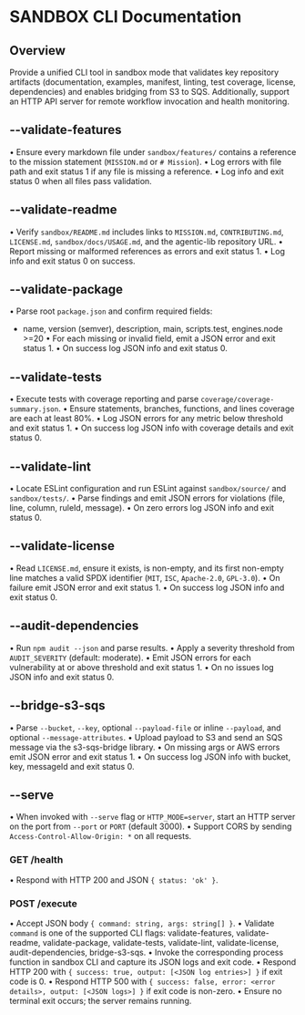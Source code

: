 # SANDBOX CLI Documentation

## Overview
Provide a unified CLI tool in sandbox mode that validates key repository artifacts (documentation, examples, manifest, linting, test coverage, license, dependencies) and enables bridging from S3 to SQS. Additionally, support an HTTP API server for remote workflow invocation and health monitoring.

## --validate-features
 • Ensure every markdown file under `sandbox/features/` contains a reference to the mission statement (`MISSION.md` or `# Mission`).
 • Log errors with file path and exit status 1 if any file is missing a reference.
 • Log info and exit status 0 when all files pass validation.

## --validate-readme
 • Verify `sandbox/README.md` includes links to `MISSION.md`, `CONTRIBUTING.md`, `LICENSE.md`, `sandbox/docs/USAGE.md`, and the agentic-lib repository URL.
 • Report missing or malformed references as errors and exit status 1.
 • Log info and exit status 0 on success.

## --validate-package
 • Parse root `package.json` and confirm required fields:
   - name, version (semver), description, main, scripts.test, engines.node >=20
 • For each missing or invalid field, emit a JSON error and exit status 1.
 • On success log JSON info and exit status 0.

## --validate-tests
 • Execute tests with coverage reporting and parse `coverage/coverage-summary.json`.
 • Ensure statements, branches, functions, and lines coverage are each at least 80%.
 • Log JSON errors for any metric below threshold and exit status 1.
 • On success log JSON info with coverage details and exit status 0.

## --validate-lint
 • Locate ESLint configuration and run ESLint against `sandbox/source/` and `sandbox/tests/`.
 • Parse findings and emit JSON errors for violations (file, line, column, ruleId, message).
 • On zero errors log JSON info and exit status 0.

## --validate-license
 • Read `LICENSE.md`, ensure it exists, is non-empty, and its first non-empty line matches a valid SPDX identifier (`MIT`, `ISC`, `Apache-2.0`, `GPL-3.0`).
 • On failure emit JSON error and exit status 1.
 • On success log JSON info and exit status 0.

## --audit-dependencies
 • Run `npm audit --json` and parse results.
 • Apply a severity threshold from `AUDIT_SEVERITY` (default: moderate).
 • Emit JSON errors for each vulnerability at or above threshold and exit status 1.
 • On no issues log JSON info and exit status 0.

## --bridge-s3-sqs
 • Parse `--bucket`, `--key`, optional `--payload-file` or inline `--payload`, and optional `--message-attributes`.
 • Upload payload to S3 and send an SQS message via the s3-sqs-bridge library.
 • On missing args or AWS errors emit JSON error and exit status 1.
 • On success log JSON info with bucket, key, messageId and exit status 0.

## --serve
 • When invoked with `--serve` flag or `HTTP_MODE=server`, start an HTTP server on the port from `--port` or `PORT` (default 3000).
 • Support CORS by sending `Access-Control-Allow-Origin: *` on all requests.

### GET /health
 • Respond with HTTP 200 and JSON `{ status: 'ok' }`.

### POST /execute
 • Accept JSON body `{ command: string, args: string[] }`.
 • Validate `command` is one of the supported CLI flags: validate-features, validate-readme, validate-package, validate-tests, validate-lint, validate-license, audit-dependencies, bridge-s3-sqs.
 • Invoke the corresponding process function in sandbox CLI and capture its JSON logs and exit code.
 • Respond HTTP 200 with `{ success: true, output: [<JSON log entries>] }` if exit code is 0.
 • Respond HTTP 500 with `{ success: false, error: <error details>, output: [<JSON logs>] }` if exit code is non-zero.
 • Ensure no terminal exit occurs; the server remains running.
